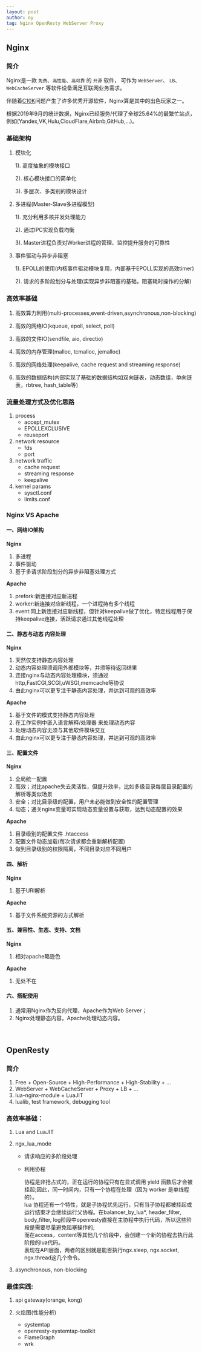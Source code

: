 ```yaml
---
layout: post
author: oy
tag: Nginx OpenResty WebServer Proxy
---
```

## Nginx

### 简介

Nginx是一款 `免费`、`高性能`、`高可靠` 的 `开源` 软件，
可作为 `WebServer`、 `LB`、 `WebCacheServer` 等软件设备满足互联网业务需求。

伴随着[C10K](http://www.kegel.com/c10k.html)问题产生了许多优秀开源软件，Nginx算是其中的出色玩家之一。

根据2019年9月的统计数据，Nginx已经服务/代理了全球25.64%的最繁忙站点，例如(Yandex,VK,Hulu,CloudFlare,Airbnb,GitHub,…)。

### 基础架构

1. 模块化

	1). 高度抽象的模块接口

	2). 核心模块接口的简单化

	3). 多层次、多类别的模块设计

2. 多进程(Master-Slave多进程模型)

	1). 充分利用多核并发处理能力

	2). 通过IPC实现负载均衡

	3). Master进程负责对Worker进程的管理、监控提升服务的可靠性 

3. 事件驱动与异步非阻塞

	1). EPOLL的使用(内核事件驱动模块复用，内部基于EPOLL实现的高效timer)

	2). 请求的多阶段划分与处理(实现异步非阻塞的基础，阻塞耗时操作的分解) 

### 高效率基础

1. 高效算力利用(multi-processes,event-driven,asynchronous,non-blocking)

2. 高效的网络IO(kqueue, epoll, select, poll)

3. 高效的文件IO(sendfile, aio, directio)

4. 高效的内存管理(malloc, tcmalloc, jemalloc)

5. 高效的网络处理(keepalive, cache request and streaming response)

6. 高效的数据结构(内部实现了基础的数据结构如双向链表，动态数组，单向链表，rbtree, hash_table等) 

### 流量处理方式及优化思路
1. process
	* accept_mutex
	* EPOLLEXCLUSIVE
	* reuseport
2. network resource
	* fds
	* port
3. network traffic
	* cache request
	* streaming response
	* keepalive
4. kernel params
	* sysctl.conf
	* limits.conf


### Nginx VS Apache

#### 一、网络IO架构

**Nginx**  
1. 多进程  
2. 事件驱动  
3. 基于多请求阶段划分的异步非阻塞处理方式  

**Apache**  
1. prefork:新连接对应新进程  
2. worker:新连接对应新线程，一个进程持有多个线程  
3. event:同上新连接对应新线程，但针对keepalive做了优化，特定线程用于保持keepalive连接，活跃请求通过其他线程处理  
	        
#### 二、静态与动态 内容处理

**Nginx**  
1. 天然仅支持静态内容处理  
2. 动态内容处理须调用外部模块等，并须等待返回结果  
3. 连接nginx与动态内容处理模块，须通过 http,FastCGI,SCGI,uWSGI,memcache等协议  
4. 由此nginx可以更专注于静态内容处理，并达到可观的高效率

**Apache**  
1. 基于文件的模式支持静态内容处理  
2. 在工作实例中嵌入语言解释/处理器 来处理动态内容  
3. 处理动态内容无须与其他软件模块交互  
4. 由此nginx可以更专注于静态内容处理，并达到可观的高效率

#### 三、配置文件

**Nginx**  
1. 全局统一配置  
2. 高效；对比apache失去灵活性，但提升效率，比如多级目录每层目录配置的解析等类似场景  
3. 安全；对比目录级的配置，用户未必能做到安全性的配置管理  
4. 动态；通关nginx变量可实现动态变量设置与获取，达到动态配置的效果

**Apache**  
1. 目录级别的配置文件 .htaccess  
2. 配置文件动态加载(每次请求都会重新解析配置)  
3. 做到目录级别的权限隔离，不同目录对应不同用户

#### 四、解析

**Nginx**	 
1. 基于URI解析

**Apache**  
1. 基于文件系统资源的方式解析

#### 五、兼容性、生态、支持、文档

**Nginx**  
1. 相对apache略逊色

**Apache**  
1. 无处不在


#### 六、搭配使用  

1. 通常用Nginx作为反向代理，Apache作为Web Server；  
2. Nginx处理静态内容，Apache处理动态内容。
<br><br><br>

## OpenResty

### 简介
1. Free + Open-Source + High-Performance + High-Stability + …
2. WebServer + WebCacheServer + Proxy + LB + …
3. lua-nginx-module + LuaJIT
4. lualib, test framework, debugging tool

### 高效率基础：
1. Lua and LuaJIT

2. ngx\_lua\_mode
	- 请求响应的多阶段处理
	- 利用协程

		协程是非抢占式的，正在运行的协程只有在显式调用 yield 函数后才会被挂起;因此，同一时间内，只有一个协程在处理（因为 worker 是单线程的）。  
		lua 协程还有一个特性，就是子协程优先运行，只有当子协程都被挂起或运行结束才会继续运行父协程。在balancer_by_lua*, header_filter, body_filter, log阶段中openresty直接在主协程中执行代码，所以这些阶段是需要尽量避免阻塞操作的;  
		而在access，content等其他几个阶段中，会创建一个新的协程去执行此阶段的lua代码。  
		表现在API层面，两者的区别就是能否执行ngx.sleep, ngx.socket, ngx.thread这几个命令。 

3. asynchronous, non-blocking

### 最佳实践:
1. api gateway(orange, kong)

2. 火焰图(性能分析)
	- systemtap
	- openresty-systemtap-toolkit
	- FlameGraph
	- wrk
